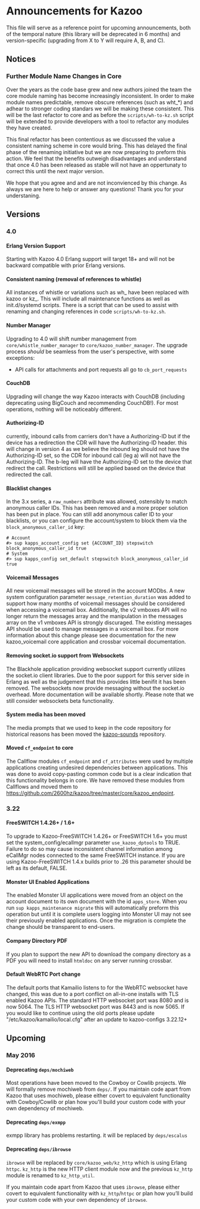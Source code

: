# Announcements for Kazoo

This file will serve as a reference point for upcoming announcements, both of the temporal nature (this library will be deprecated in 6 months) and version-specific (upgrading from X to Y will require A, B, and C).

## Notices

### Further Module Name Changes in Core

Over the years as the code base grew and new authors joined the team the core module naming has become increasingly inconsistent.  In order to make module names predictable, remove obscure references (such as wht_*) and adhear to stronger coding standars we will be making these consistent.  This will be the last refactor to core and as before the `scripts/wh-to-kz.sh` script will be extended to provide developers with a tool to refactor any modules they have created.

This final refactor has been contentious as we discussed the value a consistent naming scheme in core would bring.  This has delayed the final phase of the renaming initiative but we are now preparing to preform this action.  We feel that the benefits outweigh disadvantages and understand that once 4.0 has been released as stable will not have an oppertunaty to correct this until the next major version.

We hope that you agree and and are not inconvienced by this change.  As always we are here to help or answer any questions!  Thank you for your understaning.

## Versions

### 4.0

#### Erlang Version Support

Starting with Kazoo 4.0 Erlang support will target 18+ and will not be backward compatible with prior Erlang versions.

#### Consistent naming (removal of references to whistle)

All instances of whistle or variations such as wh_ have been replaced with kazoo or kz_.  This will include all maintenance functions as well as init.d/systemd scripts.  There is a script that can be used to assist with renaming and changing references in code `scripts/wh-to-kz.sh`.

#### Number Manager

Upgrading to 4.0 will shift number management from `core/whistle_number_manager` to `core/kazoo_number_manager`.
The upgrade process *should* be seamless from the user's perspective, with some exceptions:
* API calls for attachments and port requests all go to `cb_port_requests`

#### CouchDB

Upgrading will change the way Kazoo interacts with CouchDB (including deprecating using BigCouch and recommending CouchDB!). For most operations, nothing will be noticeably different.

#### Authorizing-ID

currently, inbound calls from carriers don't have a Authorizing-ID but if the device has a redirection the CDR will have the Authorizing-ID header. this will change in version 4 as we believe the inbound leg should not have the Authorizing-ID set, so the CDR for inbound call (leg a) will not have the Authorizing-ID.
The b-leg will have the Authorizing-ID set to the device that redirect the call.
Restrictions will still be applied based on the device that redirected the call.

#### Blacklist changes

In the 3.x series, a `raw_numbers` attribute was allowed, ostensibly to match anonymous caller IDs. This has been removed and a more proper solution has been put in place. You can still add anonymous caller ID to your blacklists, or you can configure the account/system to block them via the `block_anonymous_caller_id` key:

```shell
# Account
#> sup kapps_account_config set {ACCOUNT_ID} stepswitch block_anonymous_caller_id true
# System
#> sup kapps_config set_default stepswitch block_anonymous_caller_id true
```

#### Voicemail Messages

All new voicemail messages will be stored in the account MODbs. A new system configuration parameter `message_retention_duration` was added to support how many months of voicemail messages should be considered when accessing a voicemail box. Additionally, the v2 vmboxes API will no longer return the messages array and the manipulation in the messages array on the v1 vmboxes API is strongly discuraged. The existing messages API should be used to manage messages in a voicemail box. For more information about this change please see documentation for the new kazoo_voicemail core application and crossbar voicemail documentation.

#### Removing socket.io support from Websockets

The Blackhole application providing websocket support currently utilizes the socket.io client libraries.  Due to the poor support for this server side in Erlang as well as the judgement that this provides little benifit it has been removed.  The websockets now provide messaging without the socket.io overhead.  More documentation will be available shortly.  Please note that we still consider websockets beta functionality.

#### System media has been moved

The media prompts that we used to keep in the code repository for historical reasons has been moved the [kazoo-sounds](https://github.com/2600hz/kazoo-sounds) repository.

#### Moved `cf_endpoint` to core

The Callflow modules `cf_endpoint` and `cf_attributes` were used by multiple applications creating undesired dependencies between applications.  This was done to avoid copy-pasting common code but is a clear indication that this functionality belongs in core.  We have removed these modules from Callflows and moved them to https://github.com/2600hz/kazoo/tree/master/core/kazoo_endpoint.

### 3.22

#### FreeSWITCH 1.4.26+ / 1.6+

To upgrade to Kazoo-FreeSWITCH 1.4.26+ or FreeSWITCH 1.6+ you must set the system_config/ecallmgr parameter `use_kazoo_dptools` to TRUE.  Failure to do so may cause inconsistent channel information among eCallMgr nodes connected to the same FreeSWITCH instance.  If you are using Kazoo-FreeSWITCH 1.4.x builds prior to .26 this parameter should be left as its default, FALSE.

#### Monster UI Enabled Applications

The enabled Monster UI applications were moved from an object on the account document to its own document with the id `apps_store`.  When you run `sup kapps_maintenance migrate` this will automatically preform this operation but until it is complete users logging into Monster UI may not see their previously enabled applications.  Once the migration is complete the change should be transparent to end-users.

#### Company Directory PDF

If you plan to support the new API to download the company directory as a PDF you will need to install `htmldoc` on any server running crossbar.

#### Default WebRTC Port change

The default ports that Kamailio listens to for the WebRTC websocket have changed, this was due to a port conflict on all-in-one installs with TLS enabled Kazoo APIs. The standard HTTP websocket port was 8080 and is now 5064.  The TLS HTTP websocket port was 8443 and is now 5065.  If you would like to continue using the old ports please update "/etc/kazoo/kamailio/local.cfg" after an update to kazoo-configs 3.22.12+

## Upcoming

### May 2016

#### Deprecating `deps/mochiweb`

Most operations have been moved to the Cowboy or Cowlib projects. We will formally remove mochiweb from `deps/`. If you maintain code apart from Kazoo that uses mochiweb, please either covert to equivalent functionality with Cowboy/Cowlib or plan how you'll build your custom code with your own dependency of mochiweb.

#### Deprecating `deps/exmpp`

exmpp library has problems restarting. it will be replaced by `deps/escalus`

#### Deprecating `deps/ibrowse`
`ibrowse` will be replaced by `core/kazoo_web/kz_http` which is using Erlang `httpc`. `kz_http` is the new HTTP client module now and the previous `kz_http` module is renamed to `kz_http_util`.

If you maintain code apart from Kazoo that uses `ibrowse`, please either covert to equivalent functionality with `kz_http`/`httpc` or plan how you’ll build your custom code with your own dependency of `ibrowse`.
